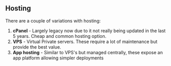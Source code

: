 Hosting
-------
There are a couple of variations with hosting:

1. **cPanel** - Largely legacy now due to it not really being updated in the last 5 years. Cheap and common hosting option.
2. **VPS** - Virtual Private servers. These require a lot of maintenance but provide the best value.
3. **App hosting** - Similar to VPS's but managed centrally, these expose an app platform allowing simpler deployments

